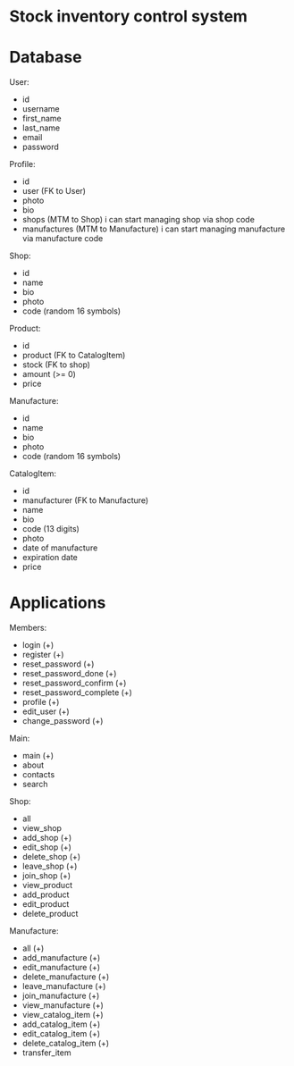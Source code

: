 # Stock inventory control system

# Database
User:
- id
- username
- first_name
- last_name
- email
- password

Profile:
- id
- user (FK to User)
- photo
- bio
- shops (MTM to Shop) i can start managing shop via shop code
- manufactures (MTM to Manufacture) i can start managing manufacture via manufacture code

Shop:
- id
- name
- bio
- photo
- code (random 16 symbols)

Product:
- id
- product (FK to CatalogItem)
- stock (FK to shop)
- amount (>= 0)
- price

Manufacture:
- id
- name
- bio
- photo
- code (random 16 symbols)

CatalogItem:
- id
- manufacturer (FK to Manufacture)
- name
- bio
- code (13 digits)
- photo
- date of manufacture
- expiration date
- price

# Applications

Members:
- login (+)
- register (+)
- reset_password (+)
- reset_password_done (+)
- reset_password_confirm (+)
- reset_password_complete (+)
- profile (+)
- edit_user (+)
- change_password (+)

Main:
- main (+)
- about
- contacts
- search

Shop:
- all
- view_shop
- add_shop (+)
- edit_shop (+)
- delete_shop (+)
- leave_shop (+)
- join_shop (+)
- view_product
- add_product
- edit_product
- delete_product

Manufacture:
- all (+)
- add_manufacture (+)
- edit_manufacture (+)
- delete_manufacture (+)
- leave_manufacture (+)
- join_manufacture (+)
- view_manufacture (+)
- view_catalog_item (+)
- add_catalog_item (+)
- edit_catalog_item (+)
- delete_catalog_item (+)
- transfer_item
